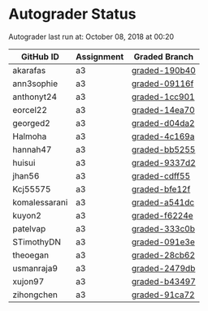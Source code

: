 # Autograder Status
Autograder last run at: October 08, 2018 at 00:20

| GitHub ID | Assignment | Graded Branch |
|-----------|------------|---------------|
| akarafas | a3 | [graded-190b40](https://github.com/Fall2018COMP401-001/a3-akarafas/tree/graded-190b40) | 
| ann3sophie | a3 | [graded-09116f](https://github.com/Fall2018COMP401-001/a3-ann3sophie/tree/graded-09116f) | 
| anthonyt24 | a3 | [graded-1cc901](https://github.com/Fall2018COMP401-001/a3-anthonyt24/tree/graded-1cc901) | 
| eorcel22 | a3 | [graded-14ea70](https://github.com/Fall2018COMP401-001/a3-eorcel22/tree/graded-14ea70) | 
| georged2 | a3 | [graded-d04da2](https://github.com/Fall2018COMP401-001/a3-georged2/tree/graded-d04da2) | 
| Halmoha | a3 | [graded-4c169a](https://github.com/Fall2018COMP401-001/a3-Halmoha/tree/graded-4c169a) | 
| hannah47 | a3 | [graded-bb5255](https://github.com/Fall2018COMP401-001/a3-hannah47/tree/graded-bb5255) | 
| huisui | a3 | [graded-9337d2](https://github.com/Fall2018COMP401-001/a3-huisui/tree/graded-9337d2) | 
| jhan56 | a3 | [graded-cdff55](https://github.com/Fall2018COMP401-001/a3-jhan56/tree/graded-cdff55) | 
| Kcj55575 | a3 | [graded-bfe12f](https://github.com/Fall2018COMP401-001/a3-Kcj55575/tree/graded-bfe12f) | 
| komalessarani | a3 | [graded-a541dc](https://github.com/Fall2018COMP401-001/a3-komalessarani/tree/graded-a541dc) | 
| kuyon2 | a3 | [graded-f6224e](https://github.com/Fall2018COMP401-001/a3-kuyon2/tree/graded-f6224e) | 
| patelvap | a3 | [graded-333c0b](https://github.com/Fall2018COMP401-001/a3-patelvap/tree/graded-333c0b) | 
| STimothyDN | a3 | [graded-091e3e](https://github.com/Fall2018COMP401-001/a3-STimothyDN/tree/graded-091e3e) | 
| theoegan | a3 | [graded-28cb62](https://github.com/Fall2018COMP401-001/a3-theoegan/tree/graded-28cb62) | 
| usmanraja9 | a3 | [graded-2479db](https://github.com/Fall2018COMP401-001/a3-usmanraja9/tree/graded-2479db) | 
| xujon97 | a3 | [graded-b43497](https://github.com/Fall2018COMP401-001/a3-xujon97/tree/graded-b43497) | 
| zihongchen | a3 | [graded-91ca72](https://github.com/Fall2018COMP401-001/a3-zihongchen/tree/graded-91ca72) | 
